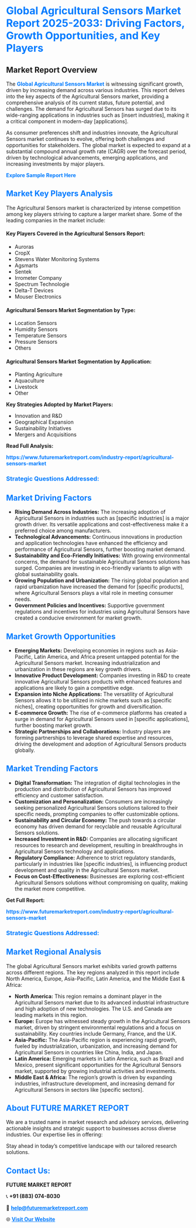 <h1 style="color: #007BFF;">Global Agricultural Sensors Market Report 2025-2033: Driving Factors, Growth Opportunities, and Key Players</h1>

<section id="overview">
<h2>Market Report Overview</h2>
<p>The <a href="https://www.futuremarketreport.com/industry-report/agricultural-sensors-market" style="color: #007BFF; text-decoration: none;"><strong>Global Agricultural Sensors Market</strong></a> is witnessing significant growth, driven by increasing demand across various industries. This report delves into the key aspects of the Agricultural Sensors market, providing a comprehensive analysis of its current status, future potential, and challenges. The demand for Agricultural Sensors has surged due to its wide-ranging applications in industries such as [insert industries], making it a critical component in modern-day [applications].</p>
<p>As consumer preferences shift and industries innovate, the Agricultural Sensors market continues to evolve, offering both challenges and opportunities for stakeholders. The global market is expected to expand at a substantial compound annual growth rate (CAGR) over the forecast period, driven by technological advancements, emerging applications, and increasing investments by major players.</p>
</section>

<section id="overview">
<p><a href="https://www.futuremarketreport.com/request-sample/reportId=81883" style="color: #007BFF; text-decoration: none;"><strong>Explore Sample Report Here</strong></a></p>
</section>

<section id="key-players">
<h2 style="color: #007BFF;">Market Key Players Analysis</h2>
<p>The Agricultural Sensors market is characterized by intense competition among key players striving to capture a larger market share. Some of the leading companies in the market include:</p>
<h4>Key Players Covered in the Agricultural Sensors Report:</h4>
<ul><li>Auroras</li><li>CropX</li><li>Stevens Water Monitoring Systems</li><li>Agsmarts</li><li>Sentek</li><li>Irrometer Company</li><li>Spectrum Technologie</li><li>Delta-T Devices</li><li>Mouser Electronics</li></ul>
<h4>Agricultural Sensors Market Segmentation by Type:</h4>
<ul><li>Location Sensors</li><li>Humidity Sensors</li><li>Temperature Sensors</li><li>Pressure Sensors</li><li>Others</li></ul>

<h4>Agricultural Sensors Market Segmentation by Application:</h4>
<ul><li>Planting Agriculture</li><li>Aquaculture</li><li>Livestock</li><li>Other</li></ul>
<p><strong>Key Strategies Adopted by Market Players:</strong></p>
<ul>
<li>Innovation and R&D</li>
<li>Geographical Expansion</li>
<li>Sustainability Initiatives</li>
<li>Mergers and Acquisitions</li>
</ul>
</section>

<section>
<p><strong>Read Full Analysis: </strong></p><a href="https://www.futuremarketreport.com/industry-report/agricultural-sensors-market" style="color: #007BFF; text-decoration: none;"><strong>https://www.futuremarketreport.com/industry-report/agricultural-sensors-market</strong></a>
<h3 style="color: #007BFF;">Strategic Questions Addressed:</h3>
</section>

<section id="driving-factors">
<h2 style="color: #007BFF;">Market Driving Factors</h2>
<ul>
<li><strong>Rising Demand Across Industries:</strong> The increasing adoption of Agricultural Sensors in industries such as [specific industries] is a major growth driver. Its versatile applications and cost-effectiveness make it a preferred choice among manufacturers.</li>
<li><strong>Technological Advancements:</strong> Continuous innovations in production and application technologies have enhanced the efficiency and performance of Agricultural Sensors, further boosting market demand.</li>
<li><strong>Sustainability and Eco-Friendly Initiatives:</strong> With growing environmental concerns, the demand for sustainable Agricultural Sensors solutions has surged. Companies are investing in eco-friendly variants to align with global sustainability goals.</li>
<li><strong>Growing Population and Urbanization:</strong> The rising global population and rapid urbanization have increased the demand for [specific products], where Agricultural Sensors plays a vital role in meeting consumer needs.</li>
<li><strong>Government Policies and Incentives:</strong> Supportive government regulations and incentives for industries using Agricultural Sensors have created a conducive environment for market growth.</li>
</ul>
</section>

<section id="growth-opportunities">
<h2 style="color: #007BFF;">Market Growth Opportunities</h2>
<ul>
<li><strong>Emerging Markets:</strong> Developing economies in regions such as Asia-Pacific, Latin America, and Africa present untapped potential for the Agricultural Sensors market. Increasing industrialization and urbanization in these regions are key growth drivers.</li>
<li><strong>Innovative Product Development:</strong> Companies investing in R&D to create innovative Agricultural Sensors products with enhanced features and applications are likely to gain a competitive edge.</li>
<li><strong>Expansion into Niche Applications:</strong> The versatility of Agricultural Sensors allows it to be utilized in niche markets such as [specific niches], creating opportunities for growth and diversification.</li>
<li><strong>E-commerce Growth:</strong> The rise of e-commerce platforms has created a surge in demand for Agricultural Sensors used in [specific applications], further boosting market growth.</li>
<li><strong>Strategic Partnerships and Collaborations:</strong> Industry players are forming partnerships to leverage shared expertise and resources, driving the development and adoption of Agricultural Sensors products globally.</li>
</ul>
</section>

<section id="trending-factors">
<h2 style="color: #007BFF;">Market Trending Factors</h2>
<ul>
<li><strong>Digital Transformation:</strong> The integration of digital technologies in the production and distribution of Agricultural Sensors has improved efficiency and customer satisfaction.</li>
<li><strong>Customization and Personalization:</strong> Consumers are increasingly seeking personalized Agricultural Sensors solutions tailored to their specific needs, prompting companies to offer customizable options.</li>
<li><strong>Sustainability and Circular Economy:</strong> The push towards a circular economy has driven demand for recyclable and reusable Agricultural Sensors solutions.</li>
<li><strong>Increased Investment in R&D:</strong> Companies are allocating significant resources to research and development, resulting in breakthroughs in Agricultural Sensors technology and applications.</li>
<li><strong>Regulatory Compliance:</strong> Adherence to strict regulatory standards, particularly in industries like [specific industries], is influencing product development and quality in the Agricultural Sensors market.</li>
<li><strong>Focus on Cost-Effectiveness:</strong> Businesses are exploring cost-efficient Agricultural Sensors solutions without compromising on quality, making the market more competitive.</li>
</ul>
</section>

<section>
<p><strong>Get Full Report: </strong></p><a href="https://www.futuremarketreport.com/industry-report/agricultural-sensors-market" style="color: #007BFF; text-decoration: none;"><strong>https://www.futuremarketreport.com/industry-report/agricultural-sensors-market</strong></a>
<h3 style="color: #007BFF;">Strategic Questions Addressed:</h3>
</section>


<section id="regional-analysis">
<h2 style="color: #007BFF;">Market Regional Analysis</h2>
<p>The global Agricultural Sensors market exhibits varied growth patterns across different regions. The key regions analyzed in this report include North America, Europe, Asia-Pacific, Latin America, and the Middle East & Africa:</p>
<ul>
<li><strong>North America:</strong> This region remains a dominant player in the Agricultural Sensors market due to its advanced industrial infrastructure and high adoption of new technologies. The U.S. and Canada are leading markets in this region.</li>
<li><strong>Europe:</strong> Europe has witnessed steady growth in the Agricultural Sensors market, driven by stringent environmental regulations and a focus on sustainability. Key countries include Germany, France, and the U.K.</li>
<li><strong>Asia-Pacific:</strong> The Asia-Pacific region is experiencing rapid growth, fueled by industrialization, urbanization, and increasing demand for Agricultural Sensors in countries like China, India, and Japan.</li>
<li><strong>Latin America:</strong> Emerging markets in Latin America, such as Brazil and Mexico, present significant opportunities for the Agricultural Sensors market, supported by growing industrial activities and investments.</li>
<li><strong>Middle East & Africa:</strong> The region’s growth is driven by expanding industries, infrastructure development, and increasing demand for Agricultural Sensors in sectors like [specific sectors].</li>
</ul>
</section>

<footer>
<h2 style="color: #007BFF;">About FUTURE MARKET REPORT</h2>
<p>We are a trusted name in market research and advisory services, delivering actionable insights and strategic support to businesses across diverse industries. Our expertise lies in offering:</p>

<p>Stay ahead in today’s competitive landscape with our tailored research solutions.</p>

<h2 style="color: #007BFF;">Contact Us:</h2>
<p><strong>FUTURE MARKET REPORT</strong></p>
<p>📞 <strong>+91 (883) 074-8030</strong></p>
<p>📧 <strong><a href="mailto:help@futuremarketreport.com" style="color: #007BFF;">help@futuremarketreport.com</a></strong></p>
<p>🌐 <strong><a href="https://www.futuremarketreport.com/" style="color: #007BFF;">Visit Our Website</a></strong></p>
</footer>